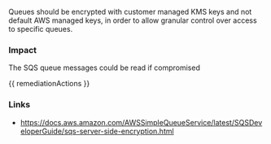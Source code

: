 
Queues should be encrypted with customer managed KMS keys and not default AWS managed keys, in order to allow granular control over access to specific queues.

### Impact
The SQS queue messages could be read if compromised

<!-- DO NOT CHANGE -->
{{ remediationActions }}

### Links
- https://docs.aws.amazon.com/AWSSimpleQueueService/latest/SQSDeveloperGuide/sqs-server-side-encryption.html


